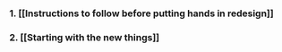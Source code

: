 ### 1. [[Instructions to follow before putting hands in redesign]]
### 2. [[Starting with the new things]]

